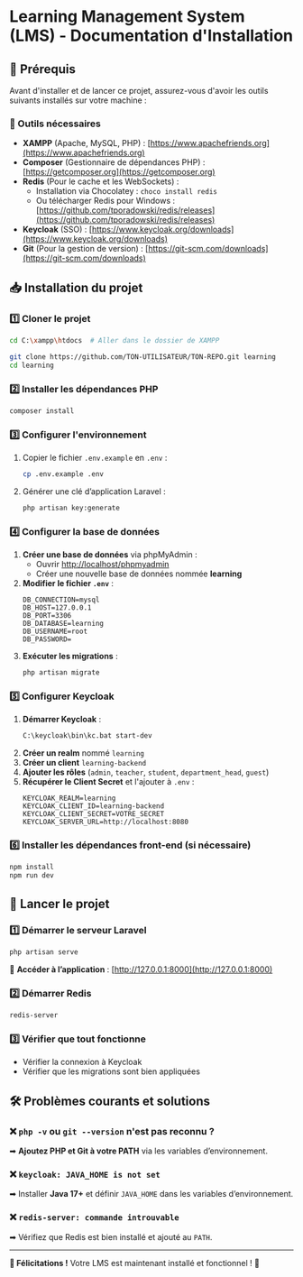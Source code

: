 # Learning Management System (LMS) - Documentation d'Installation

## 🚀 Prérequis
Avant d'installer et de lancer ce projet, assurez-vous d'avoir les outils suivants installés sur votre machine :

### 🔹 Outils nécessaires
- **XAMPP** (Apache, MySQL, PHP) : [https://www.apachefriends.org](https://www.apachefriends.org)
- **Composer** (Gestionnaire de dépendances PHP) : [https://getcomposer.org](https://getcomposer.org)
- **Redis** (Pour le cache et les WebSockets) :
  - Installation via Chocolatey : `choco install redis`
  - Ou télécharger Redis pour Windows : [https://github.com/tporadowski/redis/releases](https://github.com/tporadowski/redis/releases)
- **Keycloak** (SSO) : [https://www.keycloak.org/downloads](https://www.keycloak.org/downloads)
- **Git** (Pour la gestion de version) : [https://git-scm.com/downloads](https://git-scm.com/downloads)

## 📥 Installation du projet

### 1️⃣ Cloner le projet
```sh
cd C:\xampp\htdocs  # Aller dans le dossier de XAMPP

git clone https://github.com/TON-UTILISATEUR/TON-REPO.git learning
cd learning
```

### 2️⃣ Installer les dépendances PHP
```sh
composer install
```

### 3️⃣ Configurer l'environnement
1. Copier le fichier `.env.example` en `.env` :
   ```sh
   cp .env.example .env
   ```
2. Générer une clé d’application Laravel :
   ```sh
   php artisan key:generate
   ```

### 4️⃣ Configurer la base de données
1. **Créer une base de données** via phpMyAdmin :
   - Ouvrir [http://localhost/phpmyadmin](http://localhost/phpmyadmin)
   - Créer une nouvelle base de données nommée **learning**
2. **Modifier le fichier `.env`** :
   ```env
   DB_CONNECTION=mysql
   DB_HOST=127.0.0.1
   DB_PORT=3306
   DB_DATABASE=learning
   DB_USERNAME=root
   DB_PASSWORD=
   ```
3. **Exécuter les migrations** :
   ```sh
   php artisan migrate
   ```

### 5️⃣ Configurer Keycloak
1. **Démarrer Keycloak** :
   ```sh
   C:\keycloak\bin\kc.bat start-dev
   ```
2. **Créer un realm** nommé `learning`
3. **Créer un client** `learning-backend`
4. **Ajouter les rôles** (`admin`, `teacher`, `student`, `department_head`, `guest`)
5. **Récupérer le Client Secret** et l'ajouter à `.env` :
   ```env
   KEYCLOAK_REALM=learning
   KEYCLOAK_CLIENT_ID=learning-backend
   KEYCLOAK_CLIENT_SECRET=VOTRE_SECRET
   KEYCLOAK_SERVER_URL=http://localhost:8080
   ```

### 6️⃣ Installer les dépendances front-end (si nécessaire)
```sh
npm install
npm run dev
```

## 🚀 Lancer le projet

### 1️⃣ Démarrer le serveur Laravel
```sh
php artisan serve
```
📌 **Accéder à l’application** : [http://127.0.0.1:8000](http://127.0.0.1:8000)

### 2️⃣ Démarrer Redis
```sh
redis-server
```

### 3️⃣ Vérifier que tout fonctionne
- Vérifier la connexion à Keycloak
- Vérifier que les migrations sont bien appliquées

## 🛠 Problèmes courants et solutions
### ❌ `php -v` ou `git --version` n'est pas reconnu ?
➡ **Ajoutez PHP et Git à votre PATH** via les variables d’environnement.

### ❌ `keycloak: JAVA_HOME is not set`
➡ Installer **Java 17+** et définir `JAVA_HOME` dans les variables d’environnement.

### ❌ `redis-server: commande introuvable`
➡ Vérifiez que Redis est bien installé et ajouté au `PATH`.

---
**🎉 Félicitations !** Votre LMS est maintenant installé et fonctionnel ! 🚀

